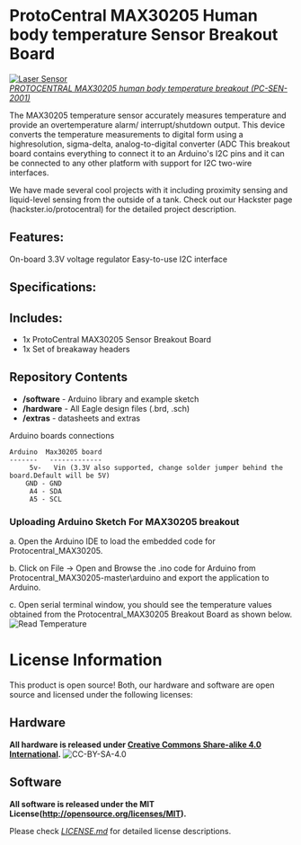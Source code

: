 ProtoCentral MAX30205 Human body temperature Sensor Breakout Board
=========================================================
[![Laser Sensor](https://github.com/Protocentral/Protocentral_MAX30205/blob/master/extras/board.jpg)  
*PROTOCENTRAL MAX30205 human body temperature breakout (PC-SEN-2001)*](https://www.protocentral.com)

The MAX30205 temperature sensor accurately measures temperature and provide an overtemperature alarm/ interrupt/shutdown output. This device converts the temperature measurements to digital form using a highresolution, sigma-delta, analog-to-digital converter (ADC
This breakout board contains everything to connect it to an Arduino's I2C pins and it can be connected to any other platform with support for I2C two-wire interfaces. 

We have made several cool projects with it including proximity sensing and liquid-level sensing from the outside of a tank. Check out our Hackster page (hackster.io/protocentral) for the detailed project description. 

Features:
---------
On-board 3.3V voltage regulator
Easy-to-use I2C interface

Specifications:
---------------

Includes:
----------
* 1x ProtoCentral MAX30205 Sensor Breakout Board
* 1x Set of breakaway headers

Repository Contents
-------------------
* **/software** - Arduino library and example sketch
* **/hardware** - All Eagle design files (.brd, .sch)
* **/extras** - datasheets and extras

Arduino boards connections


    Arduino  Max30205 board
    -------   -------------
         5v-   Vin (3.3V also supported, change solder jumper behind the board.Default will be 5V)
        GND - GND
         A4 - SDA
         A5 - SCL
 
###  Uploading Arduino Sketch For MAX30205 breakout

 a. Open the Arduino IDE to load the embedded code for Protocentral_MAX30205.

 b. Click on File -> Open and Browse the .ino code for Arduino from Protocentral_MAX30205-master\arduino and export the application to Arduino.
 
 c.  Open serial terminal window, you should see the temperature values obtained from the Protocentral_MAX30205 Breakout Board as shown below.
![Read Temperature](https://github.com/Protocentral/Protocentral_MAX30205/blob/master/extras/output.png)


License Information
===================
This product is open source! Both, our hardware and software are open source and licensed under the following licenses:

Hardware
---------
**All hardware is released under [Creative Commons Share-alike 4.0 International](http://creativecommons.org/licenses/by-sa/4.0/).**
![CC-BY-SA-4.0](https://i.creativecommons.org/l/by-sa/4.0/88x31.png)

Software
--------
**All software is released under the MIT License(http://opensource.org/licenses/MIT).**

Please check [*LICENSE.md*](LICENSE.md) for detailed license descriptions.
